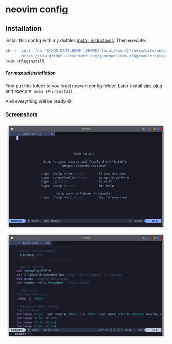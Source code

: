 # neovim config

## Installation
Install this config with my dotfiles [install instuctions](../../../README.md#Installation). Then execute:
```bash
sh -c 'curl -fLo "${XDG_DATA_HOME:-$HOME/.local/share}"/nvim/site/autoload/plug.vim --create-dirs \
       https://raw.githubusercontent.com/junegunn/vim-plug/master/plug.vim'
nvim +PlugInstall
```
##### For manual installation
First put this folder to you local neovim config folder. Later install [vim-plug](https://github.com/junegunn/vim-plug#Installation) and execute: `nvim +PlugInstall`.

And everything will be ready :smile:

### Screenshots
![nvim](../../../images/nvim.png)
![nvim-insert](../../../images/nvim-insert.png)
